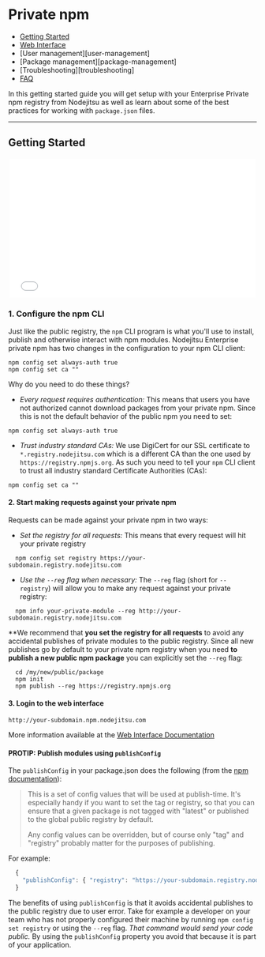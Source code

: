 # Private npm

* [Getting Started](#getting-started)
* [Web Interface][web-interface]
* [User management][user-management]
* [Package management][package-management]
* [Troubleshooting][troubleshooting]
* [FAQ][faq]

In this getting started guide you will get setup with your Enterprise Private npm registry from Nodejitsu as well as learn about some of the best practices for working with `package.json` files.

<hr>

## Getting Started

<div style="text-align:center;margin:20px 0;">
  <iframe src="//player.vimeo.com/video/86596362" width="500" height="281" frameborder="0" webkitallowfullscreen mozallowfullscreen allowfullscreen></iframe>
</div>

### 1. Configure the npm CLI

Just like the public registry, the `npm` CLI program is what you'll use to install, publish and otherwise interact with npm modules. Nodejitsu Enterprise private npm has two changes in the configuration to your npm CLI client:

```
npm config set always-auth true
npm config set ca ""
```

Why do you need to do these things?

* _Every request requires authentication:_ This means that users you have not authorized cannot download packages from your private npm. Since this is not the default behavior of the public npm you need to set:
```
npm config set always-auth true
```
* _Trust industry standard CAs:_ We use DigiCert for our SSL certificate to `*.registry.nodejitsu.com` which is a different CA than the one used by `https://registry.npmjs.org`. As such you need to tell your `npm` CLI client to trust all industry standard Certificate Authorities (CAs):
```
npm config set ca ""
```

#### 2. Start making requests against your private npm

Requests can be made against your private npm in two ways:

* _Set the registry for all requests:_ This means that every request will hit your private registry
```
  npm config set registry https://your-subdomain.registry.nodejitsu.com
```
* _Use the `--reg` flag when necessary:_ The `--reg` flag (short for `--registry`) will allow you to make any request against your private registry:
```
  npm info your-private-module --reg http://your-subdomain.registry.nodejitsu.com
```

**We recommend that **you set the registry for all requests** to avoid any accidental publishes of private modules to the public registry. Since all new publishes go by default to your private npm registry when you need **to publish a new public npm package** you can explicitly set the `--reg` flag:

```
  cd /my/new/public/package
  npm init
  npm publish --reg https://registry.npmjs.org
```

#### 3. Login to the web interface

```
http://your-subdomain.npm.nodejitsu.com
```

More information available at the [Web Interface Documentation](/npm/web)

#### PROTIP: Publish modules using `publishConfig`

The `publishConfig` in your package.json does the following (from the [npm documentation](https://github.com/isaacs/npm/blob/master/doc/files/package.json.md#publishconfig)):

> This is a set of config values that will be used at publish-time. It's especially
> handy if you want to set the tag or registry, so that you can ensure that a given
> package is not tagged with "latest" or published to the global public registry by default.
>
> Any config values can be overridden, but of course only "tag" and "registry" probably
> matter for the purposes of publishing.

For example:

``` js
  {
    "publishConfig": { "registry": "https://your-subdomain.registry.nodejitsu.com" }
  }
```

The benefits of using `publishConfig` is that it avoids accidental publishes to the public registry due to user error. Take for example a developer on your team who has not properly configured their machine by running `npm config set registry` or using the `--reg` flag. _That command would send your code public._ By using the `publishConfig` property you avoid that because it is part of your application.


[web-interface]: /npm/web
[faq]: /npm/faq

[meta:title]: <> (Hosted private npm)
